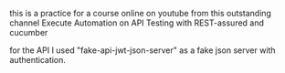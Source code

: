 this is a practice for a course online on youtube from this outstanding channel Execute Automation on API Testing with REST-assured and cucumber

for the API I used "fake-api-jwt-json-server" as a fake json server with authentication.

